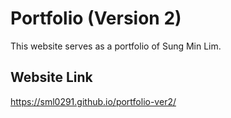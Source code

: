 # Portfolio (Version 2)

This website serves as a portfolio of Sung Min Lim.

## Website Link

https://sml0291.github.io/portfolio-ver2/
